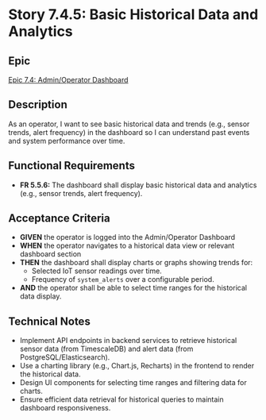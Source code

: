 # Story 7.4.5: Basic Historical Data and Analytics

## Epic
[Epic 7.4: Admin/Operator Dashboard](docs/epics/epic-7.4-admin-operator-dashboard.md)

## Description
As an operator, I want to see basic historical data and trends (e.g., sensor trends, alert frequency) in the dashboard so I can understand past events and system performance over time.

## Functional Requirements
- **FR 5.5.6:** The dashboard shall display basic historical data and analytics (e.g., sensor trends, alert frequency).

## Acceptance Criteria
- **GIVEN** the operator is logged into the Admin/Operator Dashboard
- **WHEN** the operator navigates to a historical data view or relevant dashboard section
- **THEN** the dashboard shall display charts or graphs showing trends for:
    -   Selected IoT sensor readings over time.
    -   Frequency of `system_alerts` over a configurable period.
- **AND** the operator shall be able to select time ranges for the historical data display.

## Technical Notes
- Implement API endpoints in backend services to retrieve historical sensor data (from TimescaleDB) and alert data (from PostgreSQL/Elasticsearch).
- Use a charting library (e.g., Chart.js, Recharts) in the frontend to render the historical data.
- Design UI components for selecting time ranges and filtering data for charts.
- Ensure efficient data retrieval for historical queries to maintain dashboard responsiveness.
